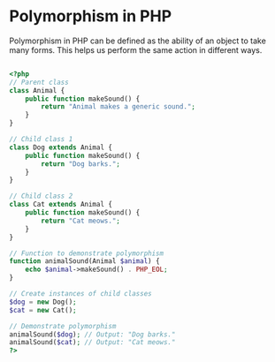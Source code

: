 # Polymorphism in PHP

Polymorphism in PHP can be defined as the ability of an object to take many forms.
This helps us perform the same action in different ways.

```php

<?php
// Parent class
class Animal {
    public function makeSound() {
        return "Animal makes a generic sound.";
    }
}

// Child class 1
class Dog extends Animal {
    public function makeSound() {
        return "Dog barks.";
    }
}

// Child class 2
class Cat extends Animal {
    public function makeSound() {
        return "Cat meows.";
    }
}

// Function to demonstrate polymorphism
function animalSound(Animal $animal) {
    echo $animal->makeSound() . PHP_EOL;
}

// Create instances of child classes
$dog = new Dog();
$cat = new Cat();

// Demonstrate polymorphism
animalSound($dog); // Output: "Dog barks."
animalSound($cat); // Output: "Cat meows."
?>


```
